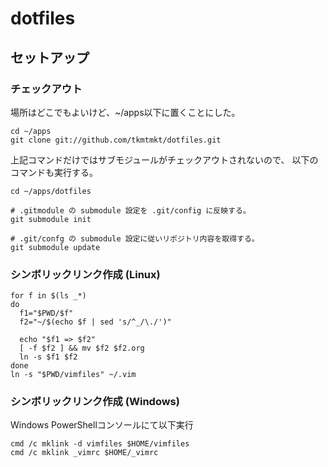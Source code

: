 dotfiles
========

セットアップ
------------

### チェックアウト

場所はどこでもよいけど、~/apps以下に置くことにした。

    cd ~/apps
    git clone git://github.com/tkmtmkt/dotfiles.git

上記コマンドだけではサブモジュールがチェックアウトされないので、
以下のコマンドも実行する。

    cd ~/apps/dotfiles

    # .gitmodule の submodule 設定を .git/config に反映する。
    git submodule init

    # .git/confg の submodule 設定に従いリポジトリ内容を取得する。
    git submodule update

### シンボリックリンク作成 (Linux)

    for f in $(ls _*)
    do
      f1="$PWD/$f"
      f2="~/$(echo $f | sed 's/^_/\./')"

      echo "$f1 => $f2"
      [ -f $f2 ] && mv $f2 $f2.org
      ln -s $f1 $f2
    done
    ln -s "$PWD/vimfiles" ~/.vim

### シンボリックリンク作成 (Windows)

Windows PowerShellコンソールにて以下実行

    cmd /c mklink -d vimfiles $HOME/vimfiles
    cmd /c mklink _vimrc $HOME/_vimrc

<!-- vim: set ts=4 sw=4 et:-->
